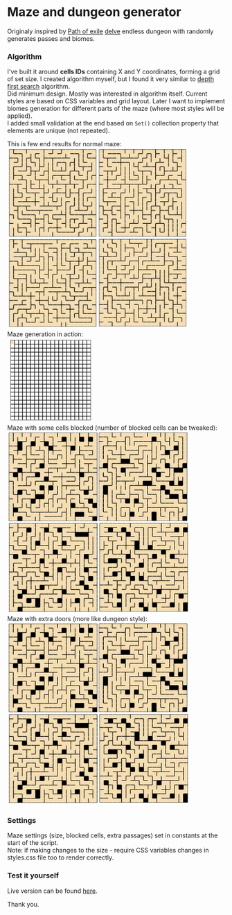 # Maze and dungeon generator
Originaly inspired by [Path of exile](https://www.pathofexile.com/ "Official game website") [delve](https://pathofexile.gamepedia.com/Delve "Path of exile game wiki - Delve")  endless dungeon with randomly generates passes and biomes.    
### Algorithm   
I've built it around __cells IDs__ containing X and Y coordinates, forming a grid of set size.
I created algorithm myself, but I found it very similar to [depth first search](https://en.wikipedia.org/wiki/Depth-first_search "Depth first search") algorithm.      
Did minimum design. Mostly was interested in algorithm itself. Current styles are based on CSS variables and grid layout. Later I want to implement biomes generation for different parts of the maze (where most styles will be applied).     
I added small validation at the end based on `Set()` collection property that elements are unique (not repeated).   
        
This is few end results for normal maze:     
<img src="./src/_maze.png" width="420px"/>     
Maze generation in action:     
<img src="./src/_step-by-step.gif" />     
Maze with some cells blocked (number of blocked cells can be tweaked):     
<img src="./src/_maze_blocked-cells.png" width="420px"/>     
Maze with extra doors (more like dungeon style):     
<img src="./src/_maze_blocked-cells.png" width="420px"/>     
     
### Settings
Maze settings (size, blocked cells, extra passages) set in constants at the start of the script.    
Note: if making changes to the size - require CSS variables changes in styles.css file too to render correctly.    


### Test it yourself
Live version can be found [here](http://artem-soroka.tk/pages/maze/ "Maze generator").   
     
Thank you.